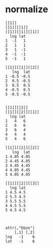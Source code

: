 # normalize

    [[1]]
    [[1]][[1]]
    [[1]][[1]][[1]]
      lng lat
    1  -1   1
    2   1   1
    3   1  -1
    4  -1  -1
    5  -1   1
    
    [[1]][[1]][[2]]
       lng  lat
    1 -0.5 -0.5
    2  0.5 -0.5
    3  0.5  0.5
    4 -0.5  0.5
    5 -0.5 -0.5
    
    
    [[1]][[2]]
    [[1]][[2]][[1]]
      lng lat
    1   4   6
    2   6   6
    3   6   4
    4   4   4
    5   4   6
    
    [[1]][[2]][[2]]
       lng  lat
    1 4.05 4.05
    2 4.45 4.05
    3 4.45 4.45
    4 4.05 4.45
    5 4.05 4.05
    
    [[1]][[2]][[3]]
      lng lat
    1 4.5 4.5
    2 5.5 4.5
    3 5.5 5.5
    4 4.5 5.5
    5 4.5 4.5
    
    
    
    attr(,"bbox")
        [,1] [,2]
    lng   -1    6
    lat   -1    6

